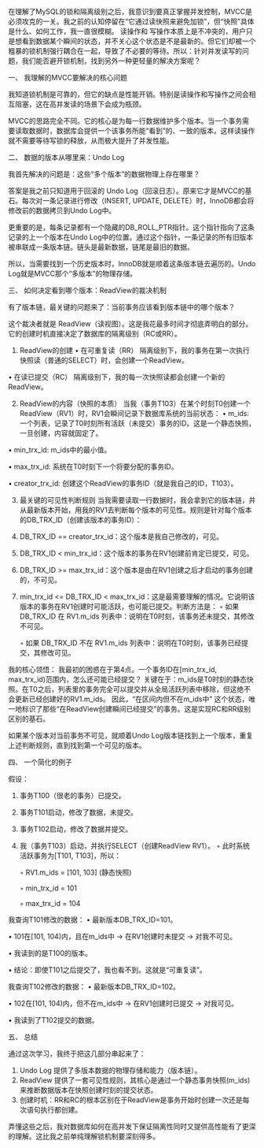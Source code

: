 在理解了MySQL的锁和隔离级别之后，我意识到要真正掌握并发控制，MVCC是必须攻克的一关。我之前的认知停留在“它通过读快照来避免加锁”，但“快照”具体是什么、如何工作，我一直很模糊。
读操作和 写操作本质上是不冲突的，用户只是想看到数据某个瞬间的状态，并不关心这个状态是不是最新的。但它们却被一个粗暴的锁机制强行耦合在一起，导致了不必要的等待。​所以：针对并发读写的问题，我们能否避开锁机制，找到另外一种更轻量的解决方案呢？

一、 我理解的MVCC要解决的核心问题

我知道锁机制是可靠的，但它的缺点是性能开销。特别是读操作和写操作之间会相互阻塞，这在高并发读的场景下会成为瓶颈。

MVCC的思路完全不同。它的核心是为每一行数据维护多个版本。当一个事务需要读取数据时，数据库会提供一个该事务所能“看到”的、一致的版本。这样读操作就不需要等待写锁的释放，从而极大提升了并发性能。

二、 数据的版本从哪里来：Undo Log

我首先解决的问题是：这些“多个版本”的数据物理上存在哪里？

答案是我之前只知道用于回滚的 Undo Log（回滚日志）。原来它才是MVCC的基石。每次对一条记录进行修改（INSERT, UPDATE, DELETE）时，InnoDB都会将修改前的数据拷贝到Undo Log中。

更重要的是，每条记录都有一个隐藏的DB_ROLL_PTR指针。这个指针指向了这条记录的上一个版本在Undo Log中的位置。通过这个指针，一条记录的所有旧版本被串联成一条版本链。链头是最新数据，链尾是最旧的数据。

所以，当需要找到一个历史版本时，InnoDB就是顺着这条版本链去遍历的。Undo Log就是MVCC那个“多版本”的物理存储。

三、 如何决定看到哪个版本：ReadView的裁决机制

有了版本链，最关键的问题来了：当前事务应该看到版本链中的哪个版本？

这个裁决者就是 ReadView（读视图）。这是我花最多时间才彻底弄明白的部分。它的创建时机直接决定了数据库的隔离级别（RC或RR）。

1. ReadView的创建
•   在可重复读（RR） 隔离级别下，我的事务在第一次执行快照读（普通的SELECT）时，会创建一个ReadView。

•   在读已提交（RC） 隔离级别下，我的每一次快照读都会创建一个新的ReadView。

2. ReadView的内容（快照的本质）
当我（事务T103）在某个时刻T0创建一个ReadView（RV1）时，RV1会瞬间记录下数据库系统的当前状态：
•   m_ids: 一个列表，记录了T0时刻所有活跃（未提交）事务的ID。这是一个静态快照，一旦创建，内容就固定了。

•   min_trx_id: m_ids中的最小值。

•   max_trx_id: 系统在T0时刻下一个将要分配的事务ID。

•   creator_trx_id: 创建这个ReadView的事务ID（就是我自己的ID，T103）。

3. 最关键的可见性判断规则
当我需要读取一行数据时，我会拿到它的版本链，并从最新版本开始，用我的RV1去判断每个版本的可见性。规则是针对每个版本的DB_TRX_ID（创建该版本的事务ID）：
1.  DB_TRX_ID == creator_trx_id：这个版本是我自己修改的，可见。
2.  DB_TRX_ID < min_trx_id：这个版本的事务在RV1创建前肯定已提交，可见。
3.  DB_TRX_ID >= max_trx_id：这个版本是由在RV1创建之后才启动的事务创建的，不可见。
4.  min_trx_id <= DB_TRX_ID < max_trx_id：这是最需要理解的情况。它说明该版本的事务在RV1创建时可能活跃，也可能已提交。判断方法是：
    ◦   如果 DB_TRX_ID 在 RV1.m_ids 列表中：说明在T0时刻，该事务还未提交，其修改不可见。

    ◦   如果 DB_TRX_ID 不在 RV1.m_ids 列表中：说明在T0时刻，该事务已经提交，其修改可见。

我的核心领悟：
我最初的困惑在于第4点。一个事务ID在[min_trx_id, max_trx_id)范围内，怎么还可能已经提交？
关键在于：m_ids是T0时刻的静态快照。在T0之后，列表里的事务完全可以提交并从全局活跃列表中移除，但这绝不会更新已经创建好的RV1.m_ids。
因此，“在区间内但不在m_ids中” 这个状态，唯一地标识了那些“在ReadView创建瞬间已经提交”的事务。这是实现RC和RR级别区别的基石。

如果某个版本对当前事务不可见，就顺着Undo Log版本链找到上一个版本，重复上述判断规则，直到找到第一个可见的版本。

四、 一个简化的例子

假设：
1.  事务T100（很老的事务）已提交。
2.  事务T101启动，修改了数据，未提交。
3.  事务T102启动，修改了数据并提交。
4.  我（事务T103）启动，并执行SELECT（创建ReadView RV1）。
    ◦   此时系统活跃事务为[T101, T103]，所以：

    ◦   RV1.m_ids = [101, 103] (静态快照)

    ◦   min_trx_id = 101

    ◦   max_trx_id = 104

我查询T101修改的数据：
•   最新版本DB_TRX_ID=101。

•   101在[101, 104)内，且在m_ids中 -> 在RV1创建时未提交 -> 对我不可见。

•   我读到的是T100的版本。

•   结论：即使T101之后提交了，我也看不到。这就是“可重复读”。

我查询T102修改的数据：
•   最新版本DB_TRX_ID=102。

•   102在[101, 104)内，但不在m_ids中 -> 在RV1创建时已提交 -> 对我可见。

•   我读到了T102提交的数据。

五、 总结

通过这次学习，我终于把这几部分串起来了：
1.  Undo Log 提供了多版本数据的物理存储和能力（版本链）。
2.  ReadView 提供了一套可见性规则，其核心是通过一个静态事务快照(m_ids)来推断数据版本在快照创建时刻的提交状态。
3.  创建时机：RR和RC的根本区别在于ReadView是事务开始时创建一次还是每次语句执行都创建。

弄懂这些之后，我对数据库如何在高并发下保证隔离性同时又提供高性能有了更深的理解。这比我之前单纯理解锁机制要深刻得多。